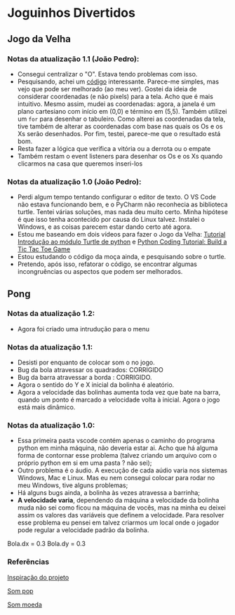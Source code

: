# Joguinhos Divertidos

## Jogo da Velha

### Notas da atualização 1.1 (João Pedro):
* Consegui centralizar o "O". Estava tendo problemas com isso.
* Pesquisando, achei um [código](https://pythonturtle.academy/tic-tac-toe-source-code-included/) interessante. Parece-me simples, mas vejo que pode ser melhorado (ao meu ver). Gostei da ideia de considerar coordenadas (e não pixels) para a tela. Acho que é mais intuitivo. Mesmo assim, mudei as coordenadas: agora, a janela é um plano cartesiano com início em (0,0) e término em (5,5). Também utilizei um `for` para desenhar o tabuleiro. Como alterei as coordenadas da tela, tive também de alterar as coordenadas com base nas quais os Os e os Xs serão desenhados. Por fim, testei, parece-me que o resultado está bom.
* Resta fazer a lógica que verifica a vitória ou a derrota ou o empate
* Também restam o event listeners para desenhar os Os e os Xs quando clicarmos na casa que queremos inseri-los

### Notas da atualização 1.0 (João Pedro):
* Perdi algum tempo tentando configurar o editor de texto. O VS Code não estava funcionando bem, e o PyCharm não reconhecia as biblioteca turtle. Tentei várias soluções, mas nada deu muito certo. Minha hipótese é que isso tenha acontecido por causa do Linux talvez. Instalei o Windows, e as coisas parecem estar dando certo até agora.
* Estou me baseando em dois vídeos para fazer o Jogo da Velha: [Tutorial Introdução ao módulo Turtle de python](https://www.youtube.com/watch?v=kq1xW8JSTyU&ab_channel=Cl%C3%A9sioMatias) e [Python Coding Tutorial: Build a Tic Tac Toe Game](https://www.youtube.com/watch?v=8eHpXLDhi6w&ab_channel=JuniLearning)
* Estou estudando o código da moça ainda, e pesquisando sobre o turtle.
* Pretendo, após isso, refatorar o código, se encontrar algumas incongruências ou aspectos que podem ser melhorados.

## Pong

### Notas da atualização 1.2:
* Agora foi criado uma intrudução para o menu

### Notas da atualização 1.1:
* Desisti por enquanto de colocar som o no jogo.
* Bug da bola atravessar os quadrados: CORRIGIDO
* Bug da barra atravessar a borda : CORRIGIDO.
* Agora o sentido do Y e X inicial da bolinha é aleatório.
* Agora a velocidade das bolinhas aumenta toda vez que bate na barra, quando um ponto é marcado a velocidade volta à inicial. Agora o jogo está mais dinâmico.

### Notas da atualização 1.0:
* Essa primeira pasta vscode contém apenas o caminho do programa python em minha máquina, não deveria estar ai. Acho que há alguma forma de contornar esse problema (talvez criando um arquivo com o próprio python em si em uma pasta ? não sei);
* Outro problema é o áudio. A execução de cada aúdio varia nos sistemas Windows, Mac e Linux. Mas eu nem consegui colocar para rodar no meu Windows, tive alguns problemas;
* Há alguns bugs ainda, a bolinha às vezes atravessa a barrinha;
* **A velocidade varia**, dependendo da máquina a velocidade da bolinha muda não sei como ficou na máquina de vocês, mas na minha eu deixei assim os valores das variáveis que definem a velocidade. Para resolver esse problema eu pensei em talvez criarmos um local onde o jogador pode regular a velocidade padrão da bolinha.

Bola.dx = 0.3
Bola.dy = 0.3

### Referências

[Inspiração do projeto](https://www.youtube.com/watch?v=XGf2GcyHPhc&t=19452s&ab_channel=freeCodeCamp.org)

[Som pop](https://freesound.org/people/Vilkas_Sound/sounds/463395/)

[Som moeda](https://freesound.org/people/ProjectsU012/sounds/341695/)
